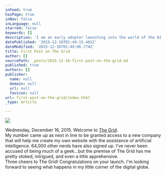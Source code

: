 ```yaml
---
inFeed: true
hasPage: true
inNav: false
inLanguage: null
starred: false
keywords: []
description: 'I am an early adopter launching into the world of the AI unknown :) If I never see you again, I love you.'
datePublished: '2015-12-16T01:49:15.401Z'
dateModified: '2015-12-16T01:49:06.774Z'
title: First Post on The Grid
author: []
sourcePath: _posts/2015-12-16-first-post-on-the-grid.md
published: true
authors: []
publisher:
  name: null
  domain: null
  url: null
  favicon: null
url: first-post-on-the-grid/index.html
_type: Article

---
```

![](https://the-grid-user-content.s3-us-west-2.amazonaws.com/2168f1d2-5a8b-4b51-b527-469538fb8ba0.png)

Wednesday, December 16, 2015\. Welcome to [The Grid][0].  
My number came up as next in line to be granted access to a new company that will help me create my own website with the assistance of artificial intelligence. 64,000 other nerds have also signed up. I've never been accused of being much of a geek...but the premise of The Grid has me pretty stoked, intrigued, and even a little apprehensive.  
Three cheers to The Grid! Congratulations on your launch. I'm looking forward to seeing what happens in my little corner of the digital globe. 

[0]: https://thegrid.io/